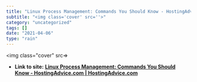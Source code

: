 ```yaml
---
title: "Linux Process Management: Commands You Should Know - HostingAdvice.com | HostingAdvice.com"
subtitle: "<img class='cover' src=''>"
category: "uncategorized"
tags: []
date: "2021-04-06"
type: "rain"
---
```

<img class="cover" src=>


* **Link to site:** **[Linux Process Management: Commands You Should Know - HostingAdvice.com | HostingAdvice.com](http://www.hostingadvice.com/blog/linux-process-management-commands-know)**